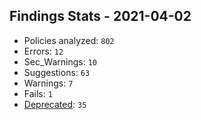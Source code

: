 ## Findings Stats - 2021-04-02

- Policies analyzed: `802`
- Errors: `12`
- Sec_Warnings: `10`
- Suggestions: `63`
- Warnings: `7`
- Fails: `1`
- [Deprecated](../DEPRECATED.json): `35`
